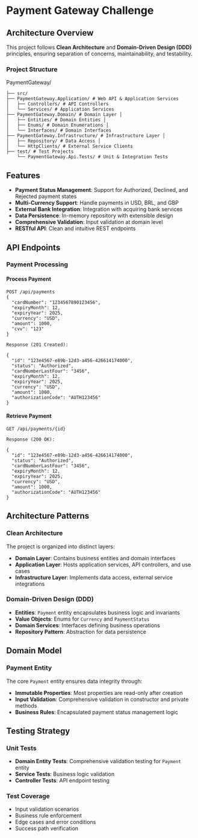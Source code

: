 # Payment Gateway Challenge

##  Architecture Overview

This project follows **Clean Architecture** and **Domain-Driven Design (DDD)** principles, ensuring separation of concerns, maintainability, and testability.

### Project Structure
PaymentGateway/

```
├── src/
├── PaymentGateway.Application/ # Web API & Application Services 
│   ├── Controllers/ # API Controllers 
│   └── Services/ # Application Services 
├── PaymentGateway.Domain/ # Domain Layer │
│   ├── Entities/ # Domain Entities │
│   ├── Enums/ # Domain Enumerations │
│   └── Interfaces/ # Domain Interfaces
├── PaymentGateway.Infrastructure/ # Infrastructure Layer │
│   ├── Repository/ # Data Access │
│   └── HttpClients/ # External Service Clients
├── test/ # Test Projects 
    └── PaymentGateway.Api.Tests/ # Unit & Integration Tests
```

## Features

- **Payment Status Management**: Support for Authorized, Declined, and Rejected payment states
- **Multi-Currency Support**: Handle payments in USD, BRL, and GBP
- **External Bank Integration**: Integration with acquiring bank services
- **Data Persistence**: In-memory repository with extensible design
- **Comprehensive Validation**: Input validation at domain level
- **RESTful API**: Clean and intuitive REST endpoints

## API Endpoints

### Payment Processing

#### Process Payment
```http
POST /api/payments
{
  "cardNumber": "1234567890123456",
  "expiryMonth": 12,
  "expiryYear": 2025,
  "currency": "USD",
  "amount": 1000,
  "cvv": "123"
}

Response (201 Created):

{
  "id": "123e4567-e89b-12d3-a456-426614174000",
  "status": "Authorized",
  "cardNumberLastFour": "3456",
  "expiryMonth": 12,
  "expiryYear": 2025,
  "currency": "USD",
  "amount": 1000,
  "authorizationCode": "AUTH123456"
}
```

#### Retrieve Payment

```http
GET /api/payments/{id}

Response (200 OK):

{
  "id": "123e4567-e89b-12d3-a456-426614174000",
  "status": "Authorized",
  "cardNumberLastFour": "3456",
  "expiryMonth": 12,
  "expiryYear": 2025,
  "currency": "USD",
  "amount": 1000,
  "authorizationCode": "AUTH123456"
}
```

## Architecture Patterns
### Clean Architecture
The project is organized into distinct layers:
- **Domain Layer**: Contains business entities and domain interfaces
- **Application Layer**: Hosts application services, API controllers, and use cases
- **Infrastructure Layer**: Implements data access, external service integrations

### Domain-Driven Design (DDD)
- **Entities**: `Payment` entity encapsulates business logic and invariants
- **Value Objects**: Enums for `Currency` and `PaymentStatus`
- **Domain Services**: Interfaces defining business operations
- **Repository Pattern**: Abstraction for data persistence

## Domain Model
### Payment Entity
The core `Payment` entity ensures data integrity through:
- **Immutable Properties**: Most properties are read-only after creation
- **Input Validation**: Comprehensive validation in constructor and private methods
- **Business Rules**: Encapsulated payment status management logic

## Testing Strategy
### Unit Tests
- **Domain Entity Tests**: Comprehensive validation testing for `Payment` entity
- **Service Tests**: Business logic validation
- **Controller Tests**: API endpoint testing

### Test Coverage
- Input validation scenarios
- Business rule enforcement
- Edge cases and error conditions
- Success path verification